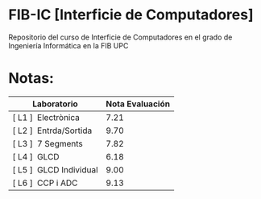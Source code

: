 # FIB-IC [Interficie de Computadores]
Repositorio del curso de Interficie de Computadores en el grado de Ingeniería Informática en la FIB UPC

# Notas:
| Laboratorio  | Nota Evaluación |
| ------------- | ------------- |
| [ L1 ]  &nbsp;Electrònica | 7.21  |
| [ L2 ]  &nbsp;Entrda/Sortida | 9.70 |
| [ L3 ]  &nbsp;7 Segments | 7.82  |
| [ L4 ]  &nbsp;GLCD | 6.18 |
| [ L5 ]  &nbsp;GLCD Individual | 9.00  |
| [ L6 ]  &nbsp;CCP i ADC | 9.13  |
